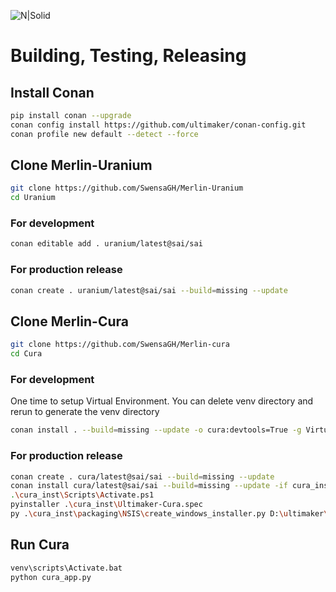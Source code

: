 ![N|Solid](http://www.merlinautomationsolutions.com/images/merlin_l0g0_bk.png)

# Building, Testing, Releasing

## Install Conan
```sh
pip install conan --upgrade
conan config install https://github.com/ultimaker/conan-config.git
conan profile new default --detect --force
```
## Clone Merlin-Uranium
```sh
git clone https://github.com/SwensaGH/Merlin-Uranium
cd Uranium
```
### For development 
```sh
conan editable add . uranium/latest@sai/sai
```
### For production release
```sh
conan create . uranium/latest@sai/sai --build=missing --update
```
## Clone Merlin-Cura
```sh
git clone https://github.com/SwensaGH/Merlin-cura
cd Cura
```
### For development 
One time to setup Virtual Environment. You can delete venv directory and rerun to generate the venv directory
```sh
conan install . --build=missing --update -o cura:devtools=True -g VirtualPythonEnv
```

### For production release
```sh
conan create . cura/latest@sai/sai --build=missing --update
conan install cura/latest@sai/sai --build=missing --update -if cura_inst -g VirtualPythonEnv -o cura:devtools=True --json "cura_inst/conan_install_info.json"
.\cura_inst\Scripts\Activate.ps1
pyinstaller .\cura_inst\Ultimaker-Cura.spec
py .\cura_inst\packaging\NSIS\create_windows_installer.py D:\ultimaker\Cura D:\ultimaker\Cura\dist swensa-cura.exe
```
## Run Cura
```sh
venv\scripts\Activate.bat
python cura_app.py
```
 

